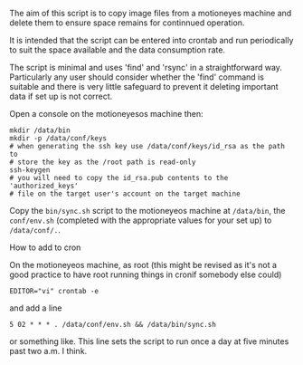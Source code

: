 The aim of this script is to copy image files from a motioneyes machine and delete them to ensure space remains for continnued operation.

It is intended that the script can be entered into crontab and run periodically to suit the space available and the data consumption rate.

The script is minimal and uses 'find' and 'rsync' in a straightforward way.  Particularly any user should consider whether the 'find' command is suitable and there is very little safeguard to prevent it deleting important data if set up is not correct.

Open a console on the motioneyesos machine then:

    mkdir /data/bin
    mkdir -p /data/conf/keys
    # when generating the ssh key use /data/conf/keys/id_rsa as the path to
    # store the key as the /root path is read-only 
    ssh-keygen
    # you will need to copy the id_rsa.pub contents to the 'authorized_keys'
    # file on the target user's account on the target machine
    
Copy the `bin/sync.sh` script to the motioneyeos machine at `/data/bin`, the `conf/env.sh` (completed with the appropriate values for your set up) to `/data/conf/.`.

How to add to cron

On the motioneyeos machine, as root (this might be revised as it's not a good practice to have root running things in cronif somebody else could)

    EDITOR="vi" crontab -e
    
and add a line

    5 02 * * * . /data/conf/env.sh && /data/bin/sync.sh 
    
or something like.  This line sets the script to run once a day at five minutes past two a.m. I think.
